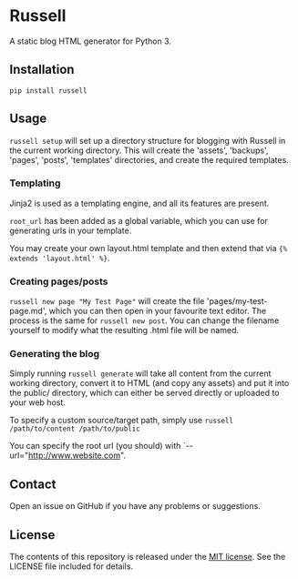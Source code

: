 # Russell

A static blog HTML generator for Python 3.

## Installation

`pip install russell`

## Usage

`russell setup` will set up a directory structure for blogging with Russell in the current working directory. This will create the 'assets', 'backups', 'pages', 'posts', 'templates' directories, and create the required templates.

### Templating

Jinja2 is used as a templating engine, and all its features are present.

`root_url` has been added as a global variable, which you can use for generating urls in your template.

You may create your own layout.html template and then extend that via `{% extends 'layout.html' %}`.

### Creating pages/posts

`russell new page "My Test Page"` will create the file 'pages/my-test-page.md', which you can then open in your favourite text editor. The process is the same for `russell new post`. You can change the filename yourself to modify what the resulting .html file will be named.

### Generating the blog

Simply running `russell generate` will take all content from the current working directory, convert it to HTML (and copy any assets) and put it into the public/ directory, which can either be served directly or uploaded to your web host.

To specify a custom source/target path, simply use `russell /path/to/content /path/to/public`

You can specify the root url (you should) with `--url="http://www.website.com".

## Contact
Open an issue on GitHub if you have any problems or suggestions.

## License
The contents of this repository is released under the [MIT license](http://opensource.org/licenses/MIT). See the LICENSE file included for details.
